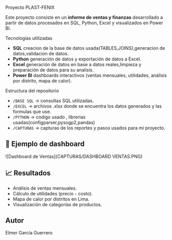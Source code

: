 Proyecto PLAST-FENIX

Este proyecto consiste en un **informe de ventas y finanzas** desarrollado a partir de datos procesados en SQL, Python, Excel y visualizados en Power BI.

Tecnologías utilizadas
- **SQL**  creacion de la base de datos usada(TABLES,JOINS),generacion de datos,validacion de datos.  
- **Python** generación de datos  y exportación de datos a Excel.  
- **Excel**  generación de datos en base a datos reales,limpieza y preparación de datos para su analisis.  
- **Power BI** dashboards interactivos (ventas mensuales, utilidades, análisis por distrito, mapa de calor).  

Estructura del repositorio
- `/BASE SQL` → consultas SQL utilizadas.  
- `/EXCEL` → archivos .xlsx  donde se encuentra los datos generados y las formulas que use.  
- `/PYTHON` → codigo usado , librerias usadas(configparser,pysogp2,pandas)
- `/CAPTURAS` → capturas de los reportes y pasos usados para mi proyecto.

## 📸 Ejemplo de dashboard
![Dashboard de Ventas](CAPTURAS/DASHBOARD VENTAS.PNG)

## 📈 Resultados
- Análisis de ventas mensuales.  
- Cálculo de utilidades (precio - costo).  
- Mapa de calor por distritos en Lima.  
- Visualización de categorías de productos.  

##  Autor
Elmer García Guerrero 
